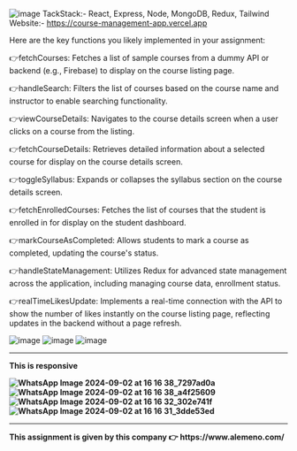 ![image](https://github.com/user-attachments/assets/8e80813f-d6ca-471b-ae00-804670f5dfe0)
TackStack:- React, Express, Node, MongoDB, Redux, Tailwind
<br/>
Website:- https://course-management-app.vercel.app

Here are the key functions you likely implemented in your assignment:

👉fetchCourses: Fetches a list of sample courses from a dummy API or backend (e.g., Firebase) to display on the course listing page.

👉handleSearch: Filters the list of courses based on the course name and instructor to enable searching functionality.

👉viewCourseDetails: Navigates to the course details screen when a user clicks on a course from the listing.

👉fetchCourseDetails: Retrieves detailed information about a selected course for display on the course details screen.

👉toggleSyllabus: Expands or collapses the syllabus section on the course details screen.

👉fetchEnrolledCourses: Fetches the list of courses that the student is enrolled in for display on the student dashboard.

👉markCourseAsCompleted: Allows students to mark a course as completed, updating the course's status.

👉handleStateManagement: Utilizes Redux for advanced state management across the application, including managing course data, enrollment status.

👉realTimeLikesUpdate: Implements a real-time connection with the API to show the number of likes instantly on the course listing page, reflecting updates in the backend without a page refresh.


![image](https://github.com/user-attachments/assets/04655553-c296-4843-a165-1e1e437c53c9)
![image](https://github.com/user-attachments/assets/c1fbd498-2c53-4b1c-9bc8-3db8edef8078)
![image](https://github.com/user-attachments/assets/ca4214be-6f27-440f-9c9e-5844a6cec642)
<hr/>

<b>This is responsive<b/>

![WhatsApp Image 2024-09-02 at 16 16 38_7297ad0a](https://github.com/user-attachments/assets/b9226d73-7ebf-4595-884b-319d8b465207)
![WhatsApp Image 2024-09-02 at 16 16 38_a4f25609](https://github.com/user-attachments/assets/f76f788e-19aa-4d39-9fb1-3cfa72cff1e8)
![WhatsApp Image 2024-09-02 at 16 16 32_302e741f](https://github.com/user-attachments/assets/28666940-1c39-4e89-9db2-1d377a74c67a)
![WhatsApp Image 2024-09-02 at 16 16 31_3dde53ed](https://github.com/user-attachments/assets/7df365f7-c6c8-427f-b916-634d7e56cd09)

<hr/>
This assignment is given by this company 👉  https://www.alemeno.com/ 

